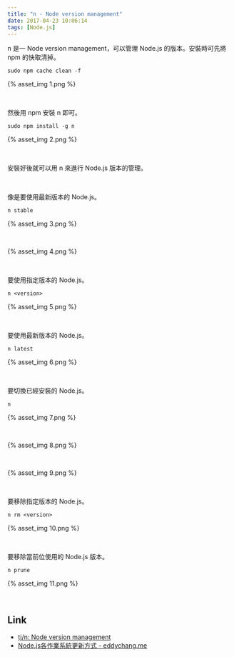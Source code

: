 ```yaml
---
title: "n - Node version management"
date: 2017-04-23 10:06:14
tags: [Node.js]
---
```


n 是一 Node version management，可以管理 Node.js 的版本。安裝時可先將 npm 的快取清掉。  

<!-- More -->

    sudo npm cache clean -f


{% asset_img 1.png %}

<br/>



然後用 npm 安裝 n 即可。  

    sudo npm install -g n

{% asset_img 2.png %}

<br/>


安裝好後就可以用 n 來進行 Node.js 版本的管理。  

<br/>


像是要使用最新版本的 Node.js。  

    n stable

{% asset_img 3.png %}

<br/>


{% asset_img 4.png %}

<br/>


要使用指定版本的 Node.js。  

    n <version>

{% asset_img 5.png %}

<br/>


要使用最新版本的 Node.js。  

    n latest

{% asset_img 6.png %}

<br/>


要切換已經安裝的 Node.js。  

    n

{% asset_img 7.png %}

<br/>


{% asset_img 8.png %}

<br/>


{% asset_img 9.png %}

<br/>


要移除指定版本的 Node.js。  

    n rm <version>

{% asset_img 10.png %}

<br/>


要移除當前位使用的 Node.js 版本。  

    n prune

{% asset_img 11.png %}

<br/>


Link
----
* [tj/n: Node version management](https://github.com/tj/n)
* [Node.js各作業系統更新方式 - eddychang.me](http://eddychang.me/blog/javascript/58-nodes-update.html)
